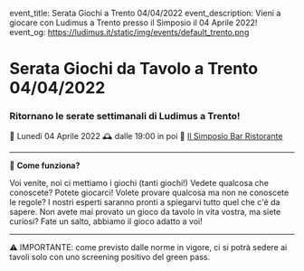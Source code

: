 event_title: Serata Giochi a Trento 04/04/2022
event_description: Vieni a giocare con Ludimus a Trento presso il Simposio il 04 Aprile 2022!
event_og: https://ludimus.it/static/img/events/default_trento.png

# Serata Giochi da Tavolo a Trento 04/04/2022

### Ritornano le serate settimanali di Ludimus a Trento!

📅 Lunedì 04 Aprile 2022
🕰 dalle 19:00 in poi
📍 [Il Simposio Bar Ristorante](https://g.page/ilsimposiotrento?share)

---

🎲 **Come funziona?**

Voi venite, noi ci mettiamo i giochi (tanti giochi!)
Vedete qualcosa che conoscete? Potete giocarci!
Volete provare qualcosa ma non ne conoscete le regole? I nostri esperti saranno pronti a spiegarvi tutto quel che c'è da sapere.
Non avete mai provato un gioco da tavolo in vita vostra, ma siete curiosi? Fate un salto, abbiamo il gioco adatto a voi!

---
⚠️ IMPORTANTE: come previsto dalle norme in vigore, ci si potrà sedere ai tavoli solo con uno screening positivo del green pass.
